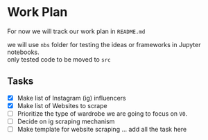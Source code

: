# Work Plan
For now we will track our work plan in `README.md`

we will use `nbs` folder for testing the ideas or frameworks in Jupyter notebooks.  
only tested code to be moved to `src`

## Tasks
- [x] Make list of Instagram (ig) influencers 
- [x] Make list of Websites to scrape
- [ ] Prioritize the type of wardrobe we are going to focus on `V0`.
- [ ] Decide on ig scraping mechanism
- [ ] Make template for website scraping
... add all the task here
